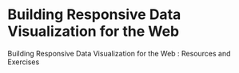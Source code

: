 # Building Responsive Data Visualization for the Web

Building Responsive Data Visualization for the Web : Resources and Exercises
